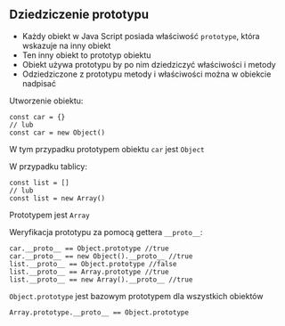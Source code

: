 ## Dziedziczenie prototypu
* Każdy obiekt w Java Script posiada właściwość `prototype`, która wskazuje na inny obiekt
* Ten inny obiekt to prototyp obiektu
* Obiekt używa prototypu by po nim dziedziczyć właściwości i metody
* Odziedziczone z prototypu metody i właściwości można w obiekcie nadpisać

Utworzenie obiektu:
```
const car = {}
// lub
const car = new Object()
```
W tym przypadku prototypem obiektu `car` jest `Object`

W przypadku tablicy:
```
const list = []
// lub
const list = new Array()
```
Prototypem jest `Array`

Weryfikacja prototypu za pomocą gettera `__proto__`:
```
car.__proto__ == Object.prototype //true
car.__proto__ == new Object().__proto__ //true
list.__proto__ == Object.prototype //false
list.__proto__ == Array.prototype //true
list.__proto__ == new Array().__proto__ //true
``` 

`Object.prototype` jest bazowym prototypem dla wszystkich obiektów
 ```
Array.prototype.__proto__ == Object.prototype
```

